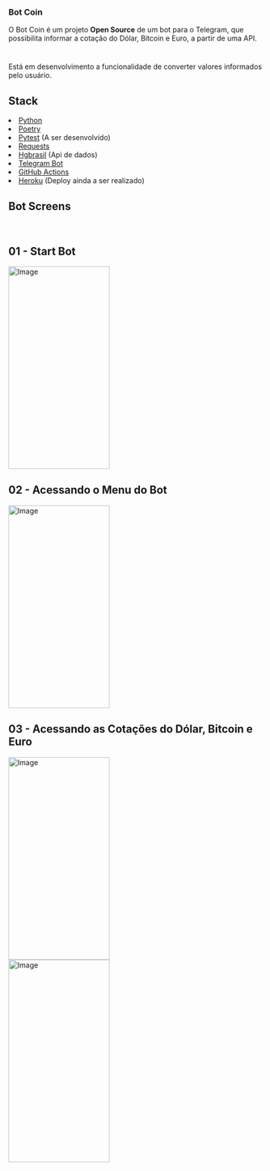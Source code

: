 ###  Bot Coin
O Bot Coin é um projeto <strong>Open Source</strong> de um bot para o Telegram, que possibilita informar a cotação do Dólar, Bitcoin e Euro, a partir de uma API.
#
Está em desenvolvimento a funcionalidade de  converter valores informados pelo usuário.

## Stack
<li>
<a  href="https://www.python.org/">Python</a>
</li>

<li>
<a  href="https://python-poetry.org/">Poetry</a>
</li>

<li>
<a  href="https://docs.pytest.org/en/latest/">Pytest</a> (A ser desenvolvido)
</li>

<li>
<a  href="https://docs.python-requests.org/en/latest/">Requests</a>
</li>

<li>
<a  href="https://hgbrasil.com/status/finance">Hgbrasil</a> (Api de dados)
</li>

<li>
<a  href="https://core.telegram.org/bots">Telegram Bot</a>
</li>

<li>
<a href="https://docs.github.com/pt/actions">GitHub Actions</a>
</li>

<li>
<a href="https://www.heroku.com/">Heroku</a> (Deploy ainda a ser realizado)
</li>

## Bot Screens
<br/>

## 01 - Start Bot
<p><img alt="Image" title="icon" src="https://raw.githubusercontent.com/luisgs7/bot-coin/main/screens-bot/01.jpg" width="200" height="400" ></p>


## 02 - Acessando o Menu do Bot
<p><img alt="Image" title="icon" src="https://raw.githubusercontent.com/luisgs7/bot-coin/main/screens-bot/02.jpg" width="200" height="400"></p>


## 03 - Acessando as Cotações do Dólar, Bitcoin e Euro
<img alt="Image" title="icon" src="https://raw.githubusercontent.com/luisgs7/bot-coin/main/screens-bot/03.jpg" width="200" height="400">
<br/>
<img alt="Image" title="icon" src="https://raw.githubusercontent.com/luisgs7/bot-coin/main/screens-bot/04.jpg" width="200" height="400">
